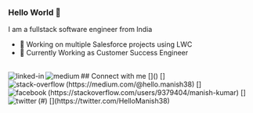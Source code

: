 ### Hello World 👋
I am a fullstack software engineer from India
- 🔭 Working on multiple Salesforce projects using LWC
- 🌱 Currently Working as Customer Success Engineer
<br>
## Connect with me
[<img align="left" alt="linked-in" src="https://www.linkedin.com/in/manishkumar-pal/" />]()
[<img align="left" alt="medium" src="https://img.shields.io/badge/medium-%2312100E.svg?&style=for-the-badge&logo=medium&logoColor=white" />](https://medium.com/@hello.manish38)
[<img align="left" alt="stack-overflow" src="https://img.shields.io/badge/stack%20overflow-FE7A16?logo=stack-overflow&logoColor=white&style=for-the-badge" />](https://stackoverflow.com/users/9379404/manish-kumar)
[<img align="left" alt="facebook" src="https://img.shields.io/badge/facebook-%231877F2.svg?&style=for-the-badge&logo=facebook&logoColor=white" />](#)
[<img align="left" alt="twitter" src="https://img.shields.io/badge/twitter-%231DA1F2.svg?&style=for-the-badge&logo=twitter&logoColor=white" />](https://twitter.com/HelloManish38)
<br>
<br>
<br>
<br>
